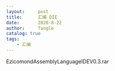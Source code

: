 ```yaml
---
layout:     post
title:      汇编 DIE 
date:       2020-8-22
author:     Tangle
catalog: true
tags:
    - 汇编
---
```


EzicomondAssemblyLanguageIDEV0.3.rar

